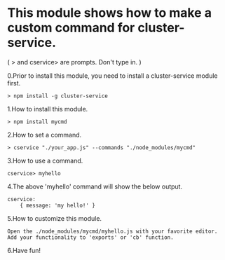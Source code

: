 # This module shows how to make a custom command for cluster-service. #

( > and cservice> are prompts. Don't type in. )

0.Prior to install this module, you need to install a cluster-service module first.

	> npm install -g cluster-service

1.How to install this module.

	> npm install mycmd

2.How to set a command.

	> cservice "./your_app.js" --commands "./node_modules/mycmd"

3.How to use a command.

	cservice> myhello

4.The above 'myhello' command will show the below output.

	cservice:
		{ message: 'my hello!' } 

5.How to customize this module.

	Open the ./node_modules/mycmd/myhello.js with your favorite editor.
	Add your functionality to 'exports' or 'cb' function.

6.Have fun!

 
